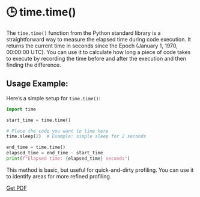 # 🕒 time.time()

The `time.time()` function from the Python standard library is a straightforward way to measure the elapsed time during code execution. It returns the current time in seconds since the Epoch (January 1, 1970, 00:00:00 UTC). You can use it to calculate how long a piece of code takes to execute by recording the time before and after the execution and then finding the difference.

## Usage Example:

Here’s a simple setup for `time.time()`:

```python
import time

start_time = time.time()

# Place the code you want to time here
time.sleep(2)  # Example: simple sleep for 2 seconds

end_time = time.time()
elapsed_time = end_time - start_time
print(f"Elapsed time: {elapsed_time} seconds")
```

This method is basic, but useful for quick-and-dirty profiling. You can use it to identify areas for more refined profiling.



[Get PDF](https://makepythonfaster.gumroad.com/l/get)
